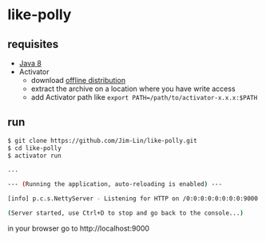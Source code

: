 # like-polly

## requisites
* [Java 8](http://www.oracle.com/technetwork/java/javase/downloads/jdk8-downloads-2133151.html)
* Activator
    * download [offline distribution](https://playframework.com/download)
    * extract the archive on a location where you have write access
    * add Activator path like `export PATH=/path/to/activator-x.x.x:$PATH`

## run
```bash
$ git clone https://github.com/Jim-Lin/like-polly.git
$ cd like-polly
$ activator run

...

--- (Running the application, auto-reloading is enabled) ---

[info] p.c.s.NettyServer - Listening for HTTP on /0:0:0:0:0:0:0:0:9000

(Server started, use Ctrl+D to stop and go back to the console...)
```
in your browser go to http://localhost:9000
